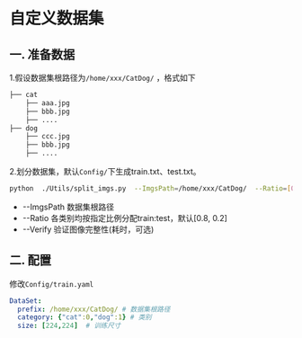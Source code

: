 # 自定义数据集

## 一. 准备数据

1.假设数据集根路径为`/home/xxx/CatDog/`  ，格式如下

```bash
├── cat
    ├── aaa.jpg
    ├── bbb.jpg
    ├── ....
├── dog
    ├── ccc.jpg
    ├── bbb.jpg
    ├── ....
```

2.划分数据集，默认`Config/`下生成train.txt、test.txt。

```bash
python  ./Utils/split_imgs.py  --ImgsPath=/home/xxx/CatDog/  --Ratio=[0.8,0.2]  --Verify
```

- --ImgsPath    数据集根路径
- --Ratio           各类别均按指定比例分配train:test，默认[0.8, 0.2]
- --Verify          验证图像完整性(耗时，可选)



## 二. 配置

修改`Config/train.yaml`

```yaml
DataSet:
  prefix: /home/xxx/CatDog/ # 数据集根路径 
  category: {"cat":0,"dog":1} # 类别
  size: [224,224]  # 训练尺寸
```

